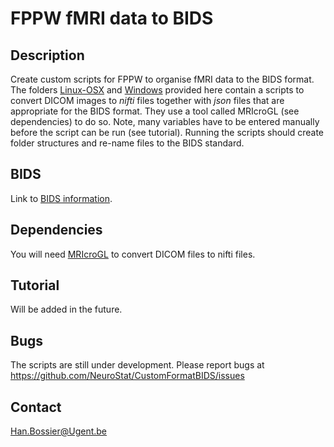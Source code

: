 # FPPW fMRI data to BIDS

## Description
Create custom scripts for FPPW to organise fMRI data to the BIDS format. <br>
The folders [Linux-OSX](https://github.com/NeuroStat/CustomFormatBIDS/tree/master/Linux-OSX) and [Windows](https://github.com/NeuroStat/CustomFormatBIDS/tree/master/Windows) provided here contain a scripts to convert DICOM images to *nifti* files together with *json* files that are appropriate for the BIDS format. They use a tool called MRIcroGL (see dependencies) to do so. Note, many variables have to be entered manually before the script can be run (see tutorial).
Running the scripts should create folder structures and re-name files to the BIDS standard.

## BIDS
Link to [BIDS information](http://bids.neuroimaging.io).

## Dependencies
You will need [MRIcroGL](https://www.nitrc.org/frs/?group_id=889) to convert DICOM files to nifti files.

## Tutorial

Will be added in the future.

## Bugs
The scripts are still under development. Please report bugs at
https://github.com/NeuroStat/CustomFormatBIDS/issues

## Contact
Han.Bossier@Ugent.be
